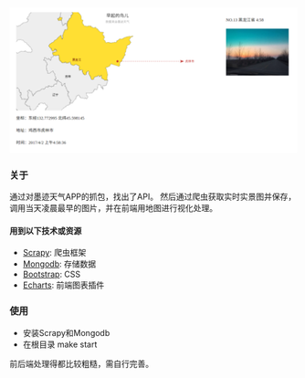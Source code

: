 ![demo](demo.png)
### 关于  
通过对墨迹天气APP的抓包，找出了API。
然后通过爬虫获取实时实景图并保存，调用当天凌晨最早的图片，并在前端用地图进行视化处理。

#### 用到以下技术或资源

- [Scrapy](//scrapy.org/): 爬虫框架
- [Mongodb](//www.mongodb.com/): 存储数据
- [Bootstrap](//getbootstrap.com/): CSS
- [Echarts](//echarts.baidu.com/): 前端图表插件



### 使用

- 安装Scrapy和Mongodb  
- 在根目录 make start  

前后端处理得都比较粗糙，需自行完善。
